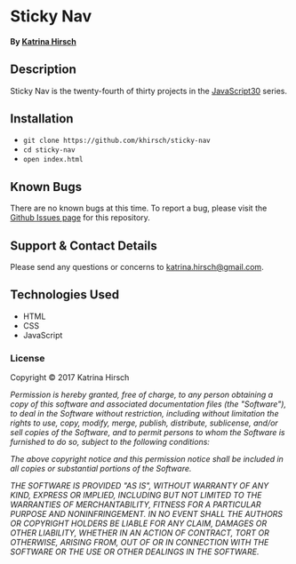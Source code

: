 # Sticky Nav

#### By [Katrina Hirsch](https://github.com/khirsch)

## Description

Sticky Nav is the twenty-fourth of thirty projects in the [JavaScript30](https://javascript30.com/) series.

## Installation

* `git clone https://github.com/khirsch/sticky-nav`
* `cd sticky-nav`
* `open index.html`

## Known Bugs

There are no known bugs at this time. To report a bug, please visit the [Github Issues page](https://github.com/khirsch/sticky-nav/issues) for this repository.

## Support & Contact Details

Please send any questions or concerns to katrina.hirsch@gmail.com.

## Technologies Used

* HTML
* CSS
* JavaScript

### License

Copyright &copy; 2017 Katrina Hirsch

_Permission is hereby granted, free of charge, to any person obtaining a copy of this software and associated documentation files (the "Software"), to deal in the Software without restriction, including without limitation the rights to use, copy, modify, merge, publish, distribute, sublicense, and/or sell copies of the Software, and to permit persons to whom the Software is furnished to do so, subject to the following conditions:_

_The above copyright notice and this permission notice shall be included in all copies or substantial portions of the Software._

_THE SOFTWARE IS PROVIDED "AS IS", WITHOUT WARRANTY OF ANY KIND, EXPRESS OR IMPLIED, INCLUDING BUT NOT LIMITED TO THE WARRANTIES OF MERCHANTABILITY, FITNESS FOR A PARTICULAR PURPOSE AND NONINFRINGEMENT. IN NO EVENT SHALL THE AUTHORS OR COPYRIGHT HOLDERS BE LIABLE FOR ANY CLAIM, DAMAGES OR OTHER LIABILITY, WHETHER IN AN ACTION OF CONTRACT, TORT OR OTHERWISE, ARISING FROM, OUT OF OR IN CONNECTION WITH THE SOFTWARE OR THE USE OR OTHER DEALINGS IN THE SOFTWARE._
